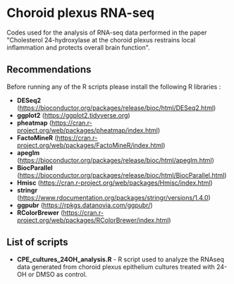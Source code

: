 # Choroid plexus RNA-seq
Codes used for the analysis of RNA-seq data performed in the paper "Cholesterol 24-hydroxylase at the choroid plexus
restrains local inflammation and protects overall brain function".
## Recommendations
Before running any of the R scripts please install the following R libraries :
- **DESeq2** (https://bioconductor.org/packages/release/bioc/html/DESeq2.html)
- **ggplot2** (https://ggplot2.tidyverse.org)
- **pheatmap** (https://cran.r-project.org/web/packages/pheatmap/index.html)
- **FactoMineR** (https://cran.r-project.org/web/packages/FactoMineR/index.html)
- **apeglm** (https://bioconductor.org/packages/release/bioc/html/apeglm.html)
- **BiocParallel** (https://bioconductor.org/packages/release/bioc/html/BiocParallel.html)
- **Hmisc** (https://cran.r-project.org/web/packages/Hmisc/index.html)
- **stringr** (https://www.rdocumentation.org/packages/stringr/versions/1.4.0)
- **ggpubr** (https://rpkgs.datanovia.com/ggpubr/)
- **RColorBrewer** (https://cran.r-project.org/web/packages/RColorBrewer/index.html)
## List of scripts
- **CPE_cultures_24OH_analysis.R** - R script used to analyze the RNAseq data generated from choroid plexus epithelium cultures treated with 24-OH or DMSO as control.
